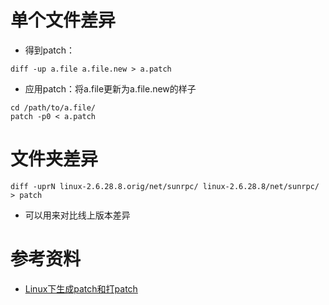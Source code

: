 # 单个文件差异

- 得到patch：

```shell
diff -up a.file a.file.new > a.patch
```

- 应用patch：将a.file更新为a.file.new的样子

```shell
cd /path/to/a.file/
patch -p0 < a.patch
```

# 文件夹差异
```shell
diff -uprN linux-2.6.28.8.orig/net/sunrpc/ linux-2.6.28.8/net/sunrpc/ > patch
```
- 可以用来对比线上版本差异


# 参考资料

- [Linux下生成patch和打patch](https://www.cnblogs.com/aaronLinux/p/5860552.html)